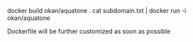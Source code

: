 docker build okan/aquatone .
cat subdomain.txt | docker run -i okan/aquatone


Dockerfile will be further customized as soon as possible
